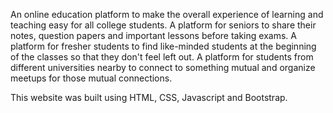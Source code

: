 An online education platform to make the overall experience of learning and teaching easy for all college students.
A platform for seniors to share their notes, question papers and important lessons before taking exams.
A platform for fresher students to find like-minded students at the beginning of the classes so that they don't feel left out.
A platform for students from different universities nearby to connect to something mutual and organize meetups for those mutual connections.

This website was built using HTML, CSS, Javascript and Bootstrap.
